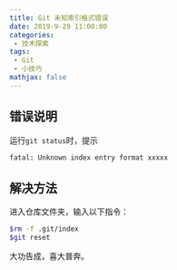 ```yaml
---
title: Git 未知索引格式错误
date: 2019-9-29 11:00:00
categories:
 - 技术探索
tags: 
 - Git
 - 小技巧
mathjax: false
---
```


## 错误说明

运行`git status`时，提示

```bash
fatal: Unknown index entry format xxxxx
```

## 解决方法

进入仓库文件夹，输入以下指令：

```bash
$rm -f .git/index
$git reset
```

大功告成，喜大普奔。
